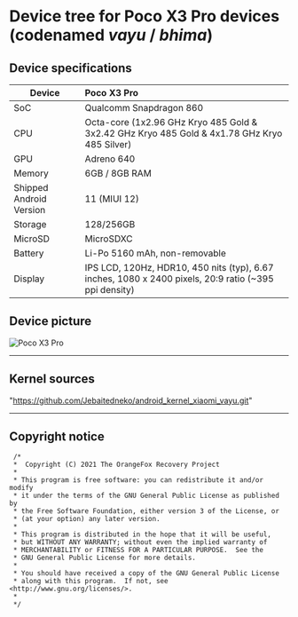 # Device tree for Poco X3 Pro devices (codenamed _vayu_ / _bhima_)


## Device specifications

| Device                  | Poco X3 Pro                                                 |
| ----------------------- | :---------------------------------------------------------- |
| SoC     		  | Qualcomm Snapdragon 860                                     |
| CPU     		  | Octa-core (1x2.96 GHz Kryo 485 Gold & 3x2.42 GHz Kryo 485 Gold & 4x1.78 GHz Kryo 485 Silver) |
| GPU     		  | Adreno 640                                                  |
| Memory                  | 6GB / 8GB RAM                                               |
| Shipped Android Version | 11 (MIUI 12)                                                |
| Storage                 | 128/256GB                                                   |
| MicroSD                 | MicroSDXC                                                   |
| Battery 		  | Li-Po 5160 mAh, non-removable                               |
| Display 		  | IPS LCD, 120Hz, HDR10, 450 nits (typ), 6.67 inches, 1080 x 2400 pixels, 20:9 ratio (~395 ppi density) |

## Device picture

![Poco X3 Pro](https://fdn2.gsmarena.com/vv/pics/xiaomi/xiaomi-poco-x3-pro-1.jpg "Poco X3 Pro")

---
## Kernel sources
"https://github.com/Jebaitedneko/android_kernel_xiaomi_vayu.git"

---
## Copyright notice
 ```
  /*
  *  Copyright (C) 2021 The OrangeFox Recovery Project
  *
  * This program is free software: you can redistribute it and/or modify
  * it under the terms of the GNU General Public License as published by
  * the Free Software Foundation, either version 3 of the License, or
  * (at your option) any later version.
  *
  * This program is distributed in the hope that it will be useful,
  * but WITHOUT ANY WARRANTY; without even the implied warranty of
  * MERCHANTABILITY or FITNESS FOR A PARTICULAR PURPOSE.  See the
  * GNU General Public License for more details.
  *
  * You should have received a copy of the GNU General Public License
  * along with this program.  If not, see <http://www.gnu.org/licenses/>.
  *
  */
  ```
